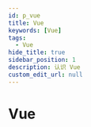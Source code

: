 ```yaml
---
id: p_vue
title: Vue
keywords: [Vue]
tags:
  - Vue
hide_title: true
sidebar_position: 1
description: 认识 Vue
custom_edit_url: null
---
```


# Vue
